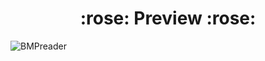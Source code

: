 
<h1 align="center"> :rose: Preview :rose: </h1>

<img src="./Peek 2024-10-08 15-03.gif" alt="BMPreader" align="center">
